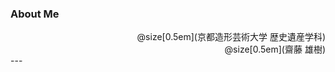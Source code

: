 ### About Me

<div style="text-align: right">
  @size[0.5em](京都造形芸術大学 歴史遺産学科)<br>
  @size[0.5em](齋藤 雄樹)
</div>
---
